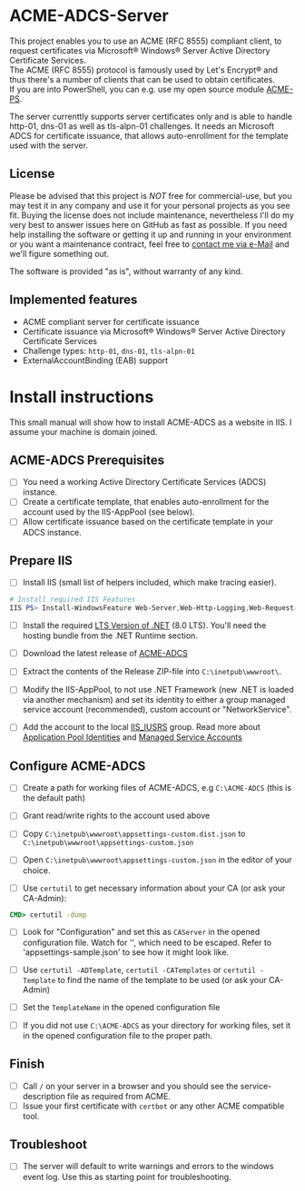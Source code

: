 # ACME-ADCS-Server

This project enables you to use an ACME (RFC 8555) compliant client, to request certificates via Microsoft® Windows® Server Active Directory Certificate Services.  
The ACME (RFC 8555) protocol is famously used by Let's Encrypt® and thus there's a number of clients that can be used to obtain certificates.  
If you are into PowerShell, you can e.g. use my open source module [ACME-PS](https://www.powershellgallery.com/packages/ACME-PS/).

The server currenttly supports server certificates only and is able to handle http-01, dns-01 as well as tls-alpn-01 challenges.
It needs an Microsoft ADCS for certificate issuance, that allows auto-enrollment for the template used with the server.

## License

Please be advised that this project is _NOT_ free for commercial-use, but you may test it in any company and use it for your personal projects as you see fit.
Buying the license does not include maintenance, nevertheless I'll do my very best to answer issues here on GitHub as fast as possible.
If you need help installing the software or getting it up and running in your environment or you want a maintenance contract, feel free to [contact me via e-Mail](mailto:th11s@outlook.de) and we'll figure something out.

The software is provided "as is", without warranty of any kind.

## Implemented features

- ACME compliant server for certificate issuance
- Certificate issuance via Microsoft® Windows® Server Active Directory Certificate Services
- Challenge types: `http-01`, `dns-01`, `tls-alpn-01`
- ExternalAccountBinding (EAB) support


# Install instructions

This small manual will show how to install ACME-ADCS as a website in IIS.
I assume your machine is domain joined.

## ACME-ADCS Prerequisites

- [ ] You need a working Active Directory Certificate Services (ADCS) instance.
- [ ] Create a certificate template, that enables auto-enrollment for the account used by the IIS-AppPool (see below).
- [ ] Allow certificate issuance based on the certificate template in your ADCS instance.

## Prepare IIS

- [ ] Install IIS (small list of helpers included, which make tracing easier).
```PowerShell
# Install required IIS Features
IIS PS> Install-WindowsFeature Web-Server,Web-Http-Logging,Web-Request-Monitor,Web-Http-Tracing,Web-Filtering,Web-IP-Security,Web-Mgmt-Console;
```

- [ ] Install the required [LTS Version of .NET](https://dotnet.microsoft.com/en-us/download/dotnet/8.0) (8.0 LTS). You'll need the hosting bundle from the .NET Runtime section.
- [ ] Download the latest release of [ACME-ADCS](https://github.com/glatzert/ACME-Server-ADCS/releases)

- [ ] Extract the contents of the Release ZIP-file into `C:\inetpub\wwwroot\`.
- [ ] Modify the IIS-AppPool, to not use .NET Framework (new .NET is loaded via another mechanism) and set its identity to either a group managed service account (recommended), custom account or "NetworkService".
- [ ] Add the account to the local [IIS_IUSRS](https://learn.microsoft.com/en-us/iis/get-started/planning-for-security/understanding-built-in-user-and-group-accounts-in-iis#understanding-the-new-iis_iusrs-group) group. Read more about [Application Pool Identities](https://learn.microsoft.com/en-us/iis/manage/configuring-security/application-pool-identities) and [Managed Service Accounts](https://learn.microsoft.com/de-de/windows-server/security/group-managed-service-accounts/group-managed-service-accounts-overview)

## Configure ACME-ADCS

- [ ] Create a path for working files of ACME-ADCS, e.g `C:\ACME-ADCS` (this is the default path)
- [ ] Grant read/write rights to the account used above

- [ ] Copy `C:\inetpub\wwwroot\appsettings-custom.dist.json` to `C:\inetpub\wwwroot\appsettings-custom.json`
- [ ] Open `C:\inetpub\wwwroot\appsettings-custom.json` in the editor of your choice.

- [ ] Use `certutil` to get necessary information about your CA (or ask your CA-Admin):
```cmd
CMD> certutil -dump
```
- [ ] Look for "Configuration" and set this as `CAServer` in the opened configuration file. Watch for '\', which need to be escaped. Refer to 'appsettings-sample.json' to see how it might look like.

- [ ] Use `certutil -ADTemplate`, `certutil -CATemplates` or `certutil -Template` to find the name of the template to be used (or ask your CA-Admin)
- [ ] Set the `TemplateName` in the opened configuration file

- [ ] If you did not use `C:\ACME-ADCS` as your directory for working files, set it in the opened configuration file to the proper path.

## Finish

- [ ] Call `/` on your server in a browser and you should see the service-description file as required from ACME.
- [ ] Issue your first certificate with `certbot` or any other ACME compatible tool.

## Troubleshoot

- [ ] The server will default to write warnings and errors to the windows event log. Use this as starting point for troubleshooting.
